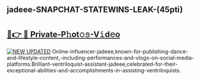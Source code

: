 ## jadeee-SNAPCHAT-STATEWINS-LEAK-(45pti)


# <h2><a href="https://mediaupload.pro?-20M">🔗👉 🔴 Private-P𝚑ot𝚘𝚜-V𝚒d𝚎o</a></h2>

[![NEW UPDATED](https://i.imgur.com/0qMVB7G.gif)](https://mediaupload.pro?-20M)
Online-influencer-jadeee,known-for-publishing-dance-and-lifestyle-content,-including-performances-and-vlogs-on-social-media-platforms.Brilliant-ventriloquist-assistant-jadeee,celebrated-for-their-exceptional-abilities-and-accomplishments-in-assisting-ventriloquists.  